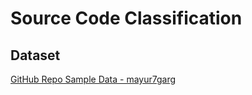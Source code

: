 # Source Code Classification

## Dataset
[GitHub Repo Sample Data - mayur7garg](https://www.kaggle.com/mayur7garg/github-repo-sample-data)